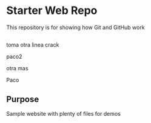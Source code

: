 # Starter Web Repo

This repository is for showing how Git and GitHub work

##

toma otra linea crack

paco2

otra mas

Paco

## Purpose

Sample website with plenty of files for demos
